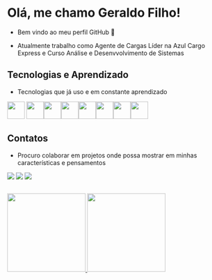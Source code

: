 
# Olá, me chamo Geraldo Filho! 
- Bem vindo ao meu perfil GitHub 👋

- Atualmente trabalho como Agente de Cargas Líder na Azul Cargo Express e Curso Análise e Desenvvolvimento de Sistemas 


## Tecnologias e Aprendizado
- Tecnologias que já uso e em constante aprendizado

<img src="https://cdn.jsdelivr.net/gh/devicons/devicon/icons/css3/css3-original-wordmark.svg" width="40" height="40"/> <img src="https://cdn.jsdelivr.net/gh/devicons/devicon/icons/flutter/flutter-plain.svg" width="40" height="40"/><img src="https://cdn.jsdelivr.net/gh/devicons/devicon/icons/html5/html5-original.svg" width="40" height="40"/><img src="https://cdn.jsdelivr.net/gh/devicons/devicon/icons/javascript/javascript-original.svg" width="40" height="40"/><img src="https://cdn.jsdelivr.net/gh/devicons/devicon/icons/java/java-original.svg" width="40" height="40"/><img src="https://cdn.jsdelivr.net/gh/devicons/devicon/icons/postgresql/postgresql-original.svg" width="40" height="40"/><img src="https://cdn.jsdelivr.net/gh/devicons/devicon/icons/python/python-original.svg" width="40" height="40"/><img src="https://cdn.jsdelivr.net/gh/devicons/devicon/icons/spring/spring-original.svg" width="40" height="40"/>
            
 
## Contatos
-  Procuro colaborar em projetos onde possa mostrar em minhas características e pensamentos
<div>
<a href="https://instagram.com/geraldofilho10" target="_blank"><img src="https://img.shields.io/badge/-Instagram-%23E4405F?style=for-the-badge&logo=instagram&logoColor=white" target="_blank"></a>
<a href = "mailto:geraldofilho1069@gmail.xom"><img src="https://img.shields.io/badge/Gmail-D14836?style=for-the-badge&logo=gmail&logoColor=white" target="_blank"></a>
<a href="https://www.linkedin.com/in/geraldo-filho-11270918b" target="_blank"><img src="https://img.shields.io/badge/-LinkedIn-%230077B5?style=for-the-badge&logo=linkedin&logoColor=white" target="_blank"></a>   
</div>


##
<div>
<a href="https://github.com/geraldo-filho">
<img height="180em" src="https://github-readme-stats.vercel.app/api/top-langs/?username=geraldo-filho&layout=compact&langs_count=7&theme=tokyonight"/>
<img height="180em" src="https://github-readme-stats.vercel.app/api?username=geraldo-filho&show_icons=true&theme=tokyonight&include_all_commits=true&count_private=true"/>
</div>
